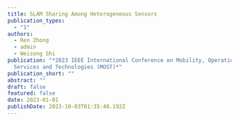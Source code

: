 ```yaml
---
title: SLAM Sharing Among Heterogeneous Sensors
publication_types:
  - "1"
authors:
  - Ren Zhong
  - admin
  - Weisong Shi
publication: "*2023 IEEE International Conference on Mobility, Operations,
  Services and Technologies (MOST)*"
publication_short: ""
abstract: ""
draft: false
featured: false
date: 2023-01-01
publishDate: 2023-10-03T01:35:40.192Z
---
```

